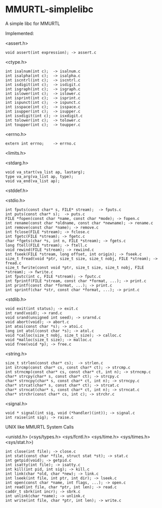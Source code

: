 # MMURTL-simplelibc
A simple libc for MMURTL

Implemented:

<assert.h>

	void assert(int expression); -> assert.c

<ctype.h>

	int isalnum(int c);  -> isalnum.c
	int isalpha(int c);  -> isalpha.c
	int iscntrl(int c);  -> iscntrl.c
	int isdigit(int c);  -> isdigit.c
	int isgraph(int c);  -> isgraph.c
	int islower(int c);  -> islower.c
	int isprint(int c);  -> isprint.c
	int ispunct(int c);  -> ispunct.c
	int isspace(int c);  -> isspace.c
	int isupper(int c);  -> isupper.c
	int isxdigit(int c); -> isxdigit.c
	int tolower(int c);  -> tolower.c
	int toupper(int c);  -> toupper.c

<errno.h>

	extern int errno;    -> errno.c

<limits.h>

<stdarg.h>

	void va_start(va_list ap, lastarg);
	type va_arg(va_list ap, type);
	void va_end(va_list ap);

<stddef.h>

<stdio.h>

	int fputs(const char* s, FILE* stream);  -> fputs.c
	int puts(const char* s);  -> puts.c
	FILE *fopen(const char *name, const char *mode); -> fopen.c
	int rename(const char *oldname, const char *newname); -> rename.c
	int remove(const char *name); -> remove.c
	int fclose(FILE *stream); -> fclose.c
	int fgetc(FILE *stream); -> fgetc.c
	char *fgets(char *s, int n, FILE *stream); -> fgets.c
	long ftell(FILE *stream); -> ftell.c
	void rewind(FILE *stream); -> rewiind.c
	int fseek(FILE *stream, long offset, int origin); -> fseek.c
	size_t fread(void *ptr, size_t size, size_t nobj, FILE *stream); -> fread.c
	size_t fwrite(const void *ptr, size_t size, size_t nobj, FILE *stream); -> fwrite.c
	int fputc(int c, FILE *stream); -> fputc.c
	int fprintf(FILE *stream, const char *format, ...); -> print.c
	int printf(const char *format, ...); -> print.c
	int sprintf(char *str, const char *format, ...); -> print.c

<stdlib.h>

	void exit(int status); -> exit.c
	int rand(void); -> rand.c
	void srand(unsigned int seed); -> srarnd.c
	void abort(void); -> abort.c
	int atoi(const char *s); -> atoi.c
	long int atol(const char *s); -> atol.c
	void *calloc(size_t nobj, size_t size); -> calloc.c
	void *malloc(size_t size); -> malloc.c
	void free(void *p); -> free.c


<string.h>

	size_t strlen(const char* cs);  -> strlen.c
	int strcmp(const char* cs, const char* ct); -> strcmp.c
	int strncmp(const char* cs, const char* ct, int n); -> strncmp.c
	char* strcpy(char* s, const char* ct); -> strcpy.c
	char* strncpy(char* s, const char* ct, int n); -> strncpy.c
	char* strcat(char* s, const char* ct); -> strcat.c
	char* strncat(char* s, const char* ct, int n); -> strncat.c
	char* strchr(const char* cs, int c); -> strchr.c

<signal.h>

	void * signal(int sig, void (*handler)(int)); -> signal.c
	int raise(int sig); -> raise.c

UNIX like MMURTL System Calls

<unistd.h> (<sys/types.h> <sys/fcntl.h> <sys/time.h> <sys/times.h> <sys/stat.h>)

	int close(int file); -> close.c
	int stat(const char *file, struct stat *st); -> stat.c
	int getpid(void); -> getpid.c
	int isatty(int file); -> isatty.c
	int kill(int pid, int sig); -> kill.c
	int link(char *old, char *new); -> link.c
	int lseek(int file, int ptr, int dir); -> lseek.c
	int open(const char *name, int flags, ...); -> open.c
	int read(int file, char *ptr, int len); -> read.c
	caddr_t sbrk(int incr); -> sbrk.c
	int unlink(char *name); -> unlink.c
	int write(int file, char *ptr, int len); -> write.c

